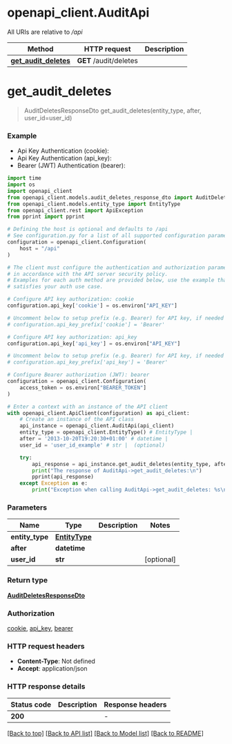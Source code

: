 # openapi_client.AuditApi

All URIs are relative to */api*

Method | HTTP request | Description
------------- | ------------- | -------------
[**get_audit_deletes**](AuditApi.md#get_audit_deletes) | **GET** /audit/deletes | 


# **get_audit_deletes**
> AuditDeletesResponseDto get_audit_deletes(entity_type, after, user_id=user_id)



### Example

* Api Key Authentication (cookie):
* Api Key Authentication (api_key):
* Bearer (JWT) Authentication (bearer):
```python
import time
import os
import openapi_client
from openapi_client.models.audit_deletes_response_dto import AuditDeletesResponseDto
from openapi_client.models.entity_type import EntityType
from openapi_client.rest import ApiException
from pprint import pprint

# Defining the host is optional and defaults to /api
# See configuration.py for a list of all supported configuration parameters.
configuration = openapi_client.Configuration(
    host = "/api"
)

# The client must configure the authentication and authorization parameters
# in accordance with the API server security policy.
# Examples for each auth method are provided below, use the example that
# satisfies your auth use case.

# Configure API key authorization: cookie
configuration.api_key['cookie'] = os.environ["API_KEY"]

# Uncomment below to setup prefix (e.g. Bearer) for API key, if needed
# configuration.api_key_prefix['cookie'] = 'Bearer'

# Configure API key authorization: api_key
configuration.api_key['api_key'] = os.environ["API_KEY"]

# Uncomment below to setup prefix (e.g. Bearer) for API key, if needed
# configuration.api_key_prefix['api_key'] = 'Bearer'

# Configure Bearer authorization (JWT): bearer
configuration = openapi_client.Configuration(
    access_token = os.environ["BEARER_TOKEN"]
)

# Enter a context with an instance of the API client
with openapi_client.ApiClient(configuration) as api_client:
    # Create an instance of the API class
    api_instance = openapi_client.AuditApi(api_client)
    entity_type = openapi_client.EntityType() # EntityType | 
    after = '2013-10-20T19:20:30+01:00' # datetime | 
    user_id = 'user_id_example' # str |  (optional)

    try:
        api_response = api_instance.get_audit_deletes(entity_type, after, user_id=user_id)
        print("The response of AuditApi->get_audit_deletes:\n")
        pprint(api_response)
    except Exception as e:
        print("Exception when calling AuditApi->get_audit_deletes: %s\n" % e)
```



### Parameters

Name | Type | Description  | Notes
------------- | ------------- | ------------- | -------------
 **entity_type** | [**EntityType**](.md)|  | 
 **after** | **datetime**|  | 
 **user_id** | **str**|  | [optional] 

### Return type

[**AuditDeletesResponseDto**](AuditDeletesResponseDto.md)

### Authorization

[cookie](../README.md#cookie), [api_key](../README.md#api_key), [bearer](../README.md#bearer)

### HTTP request headers

 - **Content-Type**: Not defined
 - **Accept**: application/json

### HTTP response details
| Status code | Description | Response headers |
|-------------|-------------|------------------|
**200** |  |  -  |

[[Back to top]](#) [[Back to API list]](../README.md#documentation-for-api-endpoints) [[Back to Model list]](../README.md#documentation-for-models) [[Back to README]](../README.md)

